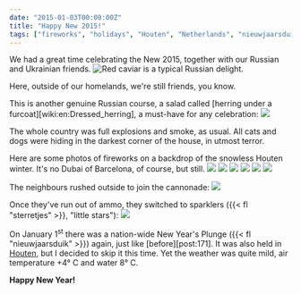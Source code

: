 ```yaml
---
date: "2015-01-03T00:00:00Z"
title: "Happy New 2015!"
tags: ["fireworks", "holidays", "Houten", "Netherlands", "nieuwjaarsduik"]
---
```


We had a great time celebrating the New 2015, together with our Russian and Ukrainian friends.
![](img:4.bp.blogspot.com/-47IC2eJZZxE/VKgOQSakNJI/AAAAAAAAgrk/IpqQ-8NckG4/s1600/dsc07741.picasaweb.jpg:a "Red caviar is a typical Russian delight.")

Here, outside of our homelands, we're still friends, you know.

<!--more-->

This is another genuine Russian course, a salad called [herring under a furcoat][wiki:en:Dressed_herring], a must-have for any celebration:
![](img:4.bp.blogspot.com/-fVSh53UE1EM/VKgOPYTb41I/AAAAAAAAgrc/4YgH8oEoz8I/s1600/dsc07740.picasaweb.jpg:a)

The whole country was full explosions and smoke, as usual. All cats and dogs were hiding in the darkest corner of the house, in utmost terror.

Here are some photos of fireworks on a backdrop of the snowless Houten winter. It's no Dubai of Barcelona, of course, but still.
![](img:3.bp.blogspot.com/-sJ_MoCk347A/VKgOw9HKUgI/AAAAAAAAgtY/dlmTVN6S_80/s1600/dsc07774.picasaweb.jpg:a)
![](img:1.bp.blogspot.com/-RW0fo8T9po8/VKgOyt8EJOI/AAAAAAAAgto/KQGFbUd0tiE/s1600/dsc07779.picasaweb.jpg:a)
![](img:1.bp.blogspot.com/-lf10Zymh8fI/VKgOwCn68EI/AAAAAAAAgtQ/LVABeC-Fols/s1600/dsc07773.picasaweb.jpg:a)
![](img:3.bp.blogspot.com/-7TTz93Ej2EQ/VKgOvD4R9BI/AAAAAAAAgtI/nL7RDJ6I_Xk/s1600/dsc07772.picasaweb.jpg:a)
![](img:1.bp.blogspot.com/-pesgAmvCfjA/VKgOtd-ZP2I/AAAAAAAAgs4/ZAR_CREhBH0/s1600/dsc07770.picasaweb.jpg:a)
![](img:4.bp.blogspot.com/-kCUObDS5RRg/VKgOrQ9PgrI/AAAAAAAAgso/cZi9E0n_uRU/s1600/dsc07757.picasaweb.jpg:a)

The neighbours rushed outside to join the cannonade:
![](img:1.bp.blogspot.com/-QceV1ncri9c/VKgOuewdhNI/AAAAAAAAgtA/lxqo5FQ6MnI/s1600/dsc07771.picasaweb.jpg:a)

Once they've run out of ammo, they switched to sparklers ({{< fl "sterretjes" >}}, "little stars"):
![](img:2.bp.blogspot.com/-Qa9149hfVG8/VKgOxtHj_9I/AAAAAAAAgtg/L0kHVzqm5c4/s1600/dsc07775.picasaweb.jpg:a)

On January 1<sup>st</sup> there was a nation-wide New Year's Plunge ({{< fl "nieuwjaarsduik" >}}) again, just like [before][post:171]. It was also held in [Houten](http://www.nieuwjaarsduikhouten.nl/), but I decided to skip it this time. Yet the weather was quite mild, air temperature +4° C and water 8° C.

**Happy New Year!**
